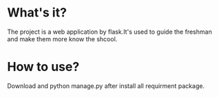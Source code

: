 # What's it?
The project is a web application by flask.It's used to guide the freshman and make them more know the shcool.
# How to use?
Download and python manage.py after install all requirment package.
